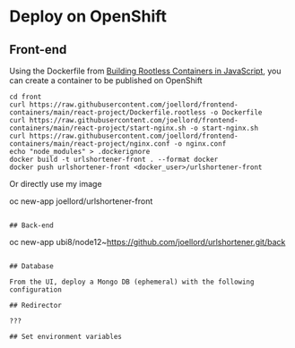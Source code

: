 # Deploy on OpenShift

## Front-end
Using the Dockerfile from [Building Rootless Containers in JavaScript](https://github.com/joellord/frontend-containers/blob/main/rootless.md), you can create a container to be published on OpenShift

```
cd front
curl https://raw.githubusercontent.com/joellord/frontend-containers/main/react-project/Dockerfile.rootless -o Dockerfile
curl https://raw.githubusercontent.com/joellord/frontend-containers/main/react-project/start-nginx.sh -o start-nginx.sh
curl https://raw.githubusercontent.com/joellord/frontend-containers/main/react-project/nginx.conf -o nginx.conf
echo "node_modules" > .dockerignore
docker build -t urlshortener-front . --format docker
docker push urlshortener-front <docker_user>/urlshortener-front
```

Or directly use my image

oc new-app joellord/urlshortener-front
```

## Back-end

```
oc new-app ubi8/node12~https://github.com/joellord/urlshortener.git/back
```

## Database

From the UI, deploy a Mongo DB (ephemeral) with the following configuration

## Redirector

???

## Set environment variables